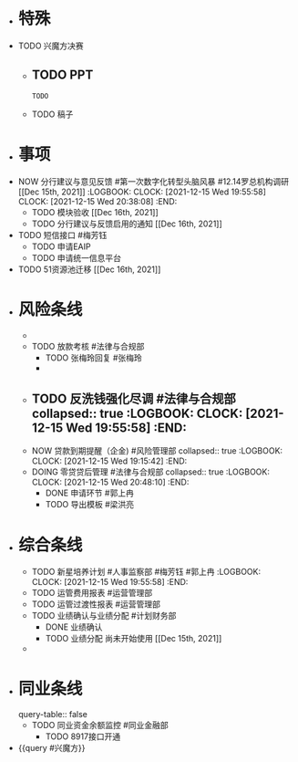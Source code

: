 - # 特殊
- TODO 兴魔方决赛
	- TODO PPT
		-
		  TODO
	- TODO 稿子
- # 事项
- NOW 分行建议与意见反馈 #第一次数字化转型头脑风暴 #12.14罗总机构调研 [[Dec 15th, 2021]]
  :LOGBOOK:
  CLOCK: [2021-12-15 Wed 19:55:58]
  CLOCK: [2021-12-15 Wed 20:38:08]
  :END:
	- TODO 模块验收 [[Dec 16th, 2021]]
	- TODO 分行建议与反馈启用的通知 [[Dec 16th, 2021]]
- TODO 短信接口 #梅芳钰
	- TODO 申请EAIP
	- TODO 申请统一信息平台
- TODO 51资源池迁移 [[Dec 16th, 2021]]
- # 风险条线
	-
	- TODO 放款考核 #法律与合规部
		- TODO 张梅玲回复 #张梅玲
		-
	- TODO 反洗钱强化尽调 #法律与合规部
	  collapsed:: true
	  :LOGBOOK:
	  CLOCK: [2021-12-15 Wed 19:55:58]
	  :END:
		-
	- NOW 贷款到期提醒（企金)  #风险管理部
	  collapsed:: true
	  :LOGBOOK:
	  CLOCK: [2021-12-15 Wed 19:15:42]
	  :END:
	- DOING 零贷贷后管理 #法律与合规部
	  collapsed:: true
	  :LOGBOOK:
	  CLOCK: [2021-12-15 Wed 20:48:10]
	  :END:
		- DONE 申请环节 #郭上冉
		- TODO 导出模板 #梁洪亮
- # 综合条线
	- TODO 新星培养计划 #人事监察部 #梅芳钰 #郭上冉
	  :LOGBOOK:
	  CLOCK: [2021-12-15 Wed 19:55:58]
	  :END:
	- TODO 运管费用报表 #运营管理部
	- TODO 运管过渡性报表 #运营管理部
	- TODO 业绩确认与业绩分配 #计划财务部
		- DONE 业绩确认
		- TODO 业绩分配
		  尚未开始使用 [[Dec 15th, 2021]]
	-
- # 同业条线
  query-table:: false
	- TODO 同业资金余额监控 #同业金融部
		- TODO 8917接口开通
- {{query #兴魔方}}